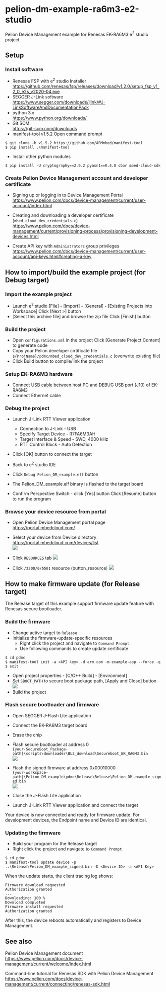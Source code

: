 # pelion-dm-example-ra6m3-e2-studio
Pelion Device Management example for Renesas EK-RA6M3 e<sup>2</sup> studio project

## Setup
### Install software
* Renesas FSP with e<sup>2</sup> studio Installer  
https://github.com/renesas/fsp/releases/download/v1.2.0/setup_fsp_v1_2_0_e2s_v2020-04.exe
* SEGGER J-Link software  
https://www.segger.com/downloads/jlink/#J-LinkSoftwareAndDocumentationPack
* python 3.x  
https://www.python.org/downloads/
* Git SCM  
https://git-scm.com/downloads
* manifest-tool v1.5.2
  Open command prompt
```
$ git clone -b v1.5.2 https://github.com/ARMmbed/manifest-tool
$ pip install .\manifest-tool
```
* Install other python modules
```
$ pip install -U cryptography==2.9.2 pyasn1==0.4.8 cbor mbed-cloud-sdk
```

### Create Pelion Device Management account and developer certificate

* Signing up or logging in to Device Management Portal  
https://www.pelion.com/docs/device-management/current/user-account/index.html

* Creating and downloading a developer certificate (`mbed_cloud_dev_credentials.c`)  
https://www.pelion.com/docs/device-management/current/provisioning-process/provisioning-development-devices.html
* Create API key with `Administrators` group privileges  
https://www.pelion.com/docs/device-management/current/user-account/api-keys.html#creating-a-key


## How to import/build the example project (for Debug target)

### Import the example project
* Launch e<sup>2</sup> studio
[File] - [Import] - [General] - [Existing Projects into Workspace]
Click [Next >] button 
* [Select this archive file] and browse the zip file
Click [Finish] button

### Build the project
* Open `configurations.xml` in the project
Click [Generate Project Content] to generate code
* Copy your Pelion developer cirtificate file `${ProjName}/pdmc/mbed_cloud_dev_credentials.c` (overwrite existing file)
* Click Build button to compile/link the project

### Setup EK-RA6M3 hardware
* Connect USB cable between host PC and DEBUG USB port (J10) of EK-RA6M3
* Connect Ethernet cable

### Debug the project
* Launch J-Link RTT Viewer application
  * Connection to J-Link - USB
  * Specify Target Device - R7FA6M3AH
  * Target Interface & Speed - SWD, 4000 kHz
  * RTT Control Block - Auto Detection
* Click [OK] button to connect the target

* Back to e<sup>2</sup> studio IDE
* Click `Debug Pelion_DM_example.elf` button
* The Pelion_DM_example.elf binary is flashed to the target board 
* Confirm Perspective Switch - click [Yes] button 
Click [Resume] button to run the program 

### Browse your device resource from portal

* Open Pelion Device Management portal page  
https://portal.mbedcloud.com/
* Select your device from Device directory  
https://portal.mbedcloud.com/devices/list  
![](./pict/devices.png)  
  
* Click `RESOURCES` tab
![](./pict/resources.png)  
  
* Click `/3200/0/5501` resource (button_resource)
![](./pict/graph.png)  

## How to make firmware update (for Release target)

The Release target of this example support firmware update feature with Renesas secure bootloader.

### Build the firmware

* Change active target to `Release`
* Initialize the firmware-update-specific resources
  * Right click the project and navigate to `Command Prompt`
  * Use following commands to create update certificate
```
$ cd pdmc
$ manifest-tool init -a <API key> -d arm.com -m example-app --force -q
$ exit
```
* Open project properties - [C/C++ Build] - [Environment]
* Set `SBOOT_PATH` to secure boot package path, [Apply and Close] button  
![](./pict/sboot.png)  
* Build the project

### Flash secure bootloader and firmware

* Open SEGGER J-Flash Lite application
* Connect the EK-RA6M3 target board
* Erase the chip
* Flash secure bootloader at address 0  
`{your-SecureBoot_Package-path}\scripts\downloader\BL2_download\Secureboot_EK_RA6M3.bin`  
![](./pict/bootloader.png)  

* Flash the signed firmware at address 0x00010000  
`{your-workspace-path}\Pelion_DM_example\pdmc\Release\Release\Pelion_DM_example_signed.bin`  
![](./pict/firmware.png)  
* Close the J-Flash Lite application
* Launch J-Link RTT Viewer application and connect the target

Your device is now connected and ready for firmware update. For development devices, the Endpoint name and Device ID are identical.

### Updating the firmware

* Build your program for the Release target
* Right click the project and navigate to `Command Prompt`
```
$ cd pdmc
$ manifest-tool update device -p ..\Release\Pelion_DM_example_signed.bin -D <Device ID> -a <API Key>
```

When the update starts, the client tracing log shows:
```
Firmware download requested
Authorization granted
...
Downloading: 100 %
Download completed
Firmware install requested
Authorization granted
```

After this, the device reboots automatically and registers to Device Management.


## See also

Pelion Device Management document  
https://www.pelion.com/docs/device-management/current/welcome/index.html

Command-line tutorial for Renesas SDK with Pelion Device Management  
https://www.pelion.com/docs/device-management/current/connecting/renesas-sdk.html
